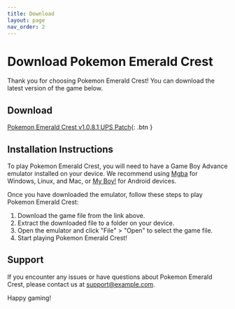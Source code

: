 ```yaml
---
title: Download
layout: page
nav_order: 2
---
```


# Download Pokemon Emerald Crest

Thank you for choosing Pokemon Emerald Crest! You can download the latest version of the game below.

## Download


[Pokemon Emerald Crest v1.0.8.1 UPS Patch]([http://example.com/](https://www.mediafire.com/file/tgxpvmgwhhyj8c4/PokemonEmeraldCrestv1.0.8.1.zip/file)){: .btn }


## Installation Instructions

To play Pokemon Emerald Crest, you will need to have a Game Boy Advance emulator installed on your device. We recommend using [Mgba](https://vba-m.com/) for Windows, Linux, and Mac, or [My Boy!](https://play.google.com/store/apps/details?id=com.fastemulator.gba) for Android devices.

Once you have downloaded the emulator, follow these steps to play Pokemon Emerald Crest:

1. Download the game file from the link above.
2. Extract the downloaded file to a folder on your device.
3. Open the emulator and click "File" > "Open" to select the game file.
4. Start playing Pokemon Emerald Crest!

## Support

If you encounter any issues or have questions about Pokemon Emerald Crest, please contact us at support@example.com.

Happy gaming!
